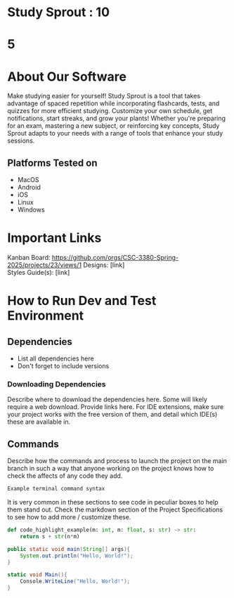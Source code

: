 # Study Sprout : 10
# 5


# About Our Software
Make studying easier for yourself! Study Sprout is a tool that takes advantage of spaced repetition while incorporating flashcards, tests, and quizzes for more efficient studying. Customize your own schedule, get notifications, start streaks, and grow your plants! Whether you're preparing for an exam, mastering a new subject, or reinforcing key concepts, Study Sprout adapts to your needs with a range of tools that enhance your study sessions.

## Platforms Tested on
- MacOS
- Android
- iOS
- Linux
- Windows

# Important Links
Kanban Board: https://github.com/orgs/CSC-3380-Spring-2025/projects/23/views/1
Designs: [link]\
Styles Guide(s): [link]

# How to Run Dev and Test Environment

## Dependencies
- List all dependencies here
- Don't forget to include versions

### Downloading Dependencies
Describe where to download the dependencies here. Some will likely require a web download. Provide links here. For IDE extensions, make sure your project works with the free version of them, and detail which IDE(s) these are available in. 

## Commands
Describe how the commands and process to launch the project on the main branch in such a way that anyone working on the project knows how to check the affects of any code they add.

```sh
Example terminal command syntax
```

It is very common in these sections to see code in peculiar boxes to help them stand out. Check the markdown section of the Project Specifications to see how to add more / customize these.

```python
def code_highlight_example(m: int, m: float, s: str) -> str:
	return s + str(n*m)
```

```java
public static void main(String[] args){
	System.out.println("Hello, World!");
}
```

```c#
static void Main(){
	Console.WriteLine("Hello, World!");
}
```

